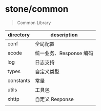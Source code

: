 # stone/common

> Common Library

| directory | description             |
| --------- | ----------------------- |
| conf      | 全局配置                |
| ecode     | 统一业务、Response 编码 |
| log       | 日志支持                |
| types     | 自定义类型              |
| constants | 常量                    |
| utils     | 工具包                  |
| xhttp     | 自定义 Response         |
|           |                         |

